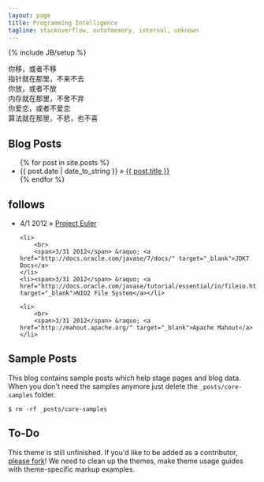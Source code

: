 ```yaml
---
layout: page
title: Programming Intelligence
tagline: stackoverflow, outofmemory, internal, unknown
---
```

{% include JB/setup %}

你移，或者不移  
指针就在那里，不来不去  
你放，或者不放  
内存就在那里，不舍不弃  
你爱恋，或者不爱恋  
算法就在那里，不悲，也不喜

## Blog Posts

<ul class="posts">
  {% for post in site.posts %}
    <li><span>{{ post.date | date_to_string }}</span> &raquo; <a href="{{ BASE_PATH }}{{ post.url }}">{{ post.title }}</a></li>
  {% endfor %}
</ul>

## follows
<ul class="posts">
	<li><span>4/1 2012</span> &raquo; <a href="http://projecteuler.net/problems" target="_blank">Project Euler</a></li>
	
	<li>
		<br>
		<span>3/31 2012</span> &raquo; <a href="http://docs.oracle.com/javase/7/docs/" target="_blank">JDK7 Docs</a>
	</li>
	<li><span>3/31 2012</span> &raquo; <a href="http://docs.oracle.com/javase/tutorial/essential/io/fileio.html" target="_blank">NIO2 File System</a></li>
	
	<li>
		<br>
		<span>3/31 2012</span> &raquo; <a href="http://mahout.apache.org/" target="_blank">Apache Mahout</a>
	</li>
</ul>


## Sample Posts

This blog contains sample posts which help stage pages and blog data.
When you don't need the samples anymore just delete the `_posts/core-samples` folder.

    $ rm -rf _posts/core-samples

## To-Do

This theme is still unfinished. If you'd like to be added as a contributor, [please fork](http://github.com/plusjade/jekyll-bootstrap)!
We need to clean up the themes, make theme usage guides with theme-specific markup examples.
